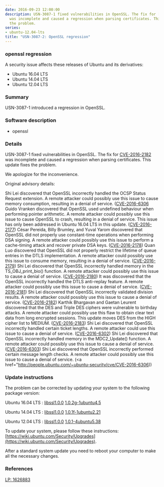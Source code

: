 ```yaml
---
date: 2016-09-23 12:00:00
description: USN-3087-1 fixed vulnerabilities in OpenSSL. The fix for [CVE-2016-2182](http://people.ubuntu.com/~ubuntu-security/cve/CVE-2016-2182)
  was incomplete and caused a regression when parsing certificates. This update fixes
  the problem.
series:
- ubuntu-12.04-lts
title: "USN-3087-2: OpenSSL regression"
---
```


### openssl regression

A security issue affects these releases of Ubuntu and its derivatives:

* Ubuntu 16.04 LTS
* Ubuntu 14.04 LTS
* Ubuntu 12.04 LTS

### Summary

USN-3087-1 introduced a regression in OpenSSL. 

### Software description

* openssl 

### Details

USN-3087-1 fixed vulnerabilities in OpenSSL. The fix for [CVE-2016-2182](http://people.ubuntu.com/~ubuntu-security/cve/CVE-2016-2182) was incomplete and caused a regression when parsing certificates. This update fixes the problem.

We apologize for the inconvenience.

Original advisory details:

 Shi Lei discovered that OpenSSL incorrectly handled the OCSP Status Request extension. A remote attacker could possibly use this issue to cause memory consumption, resulting in a denial of service. ([CVE-2016-6306](http://people.ubuntu.com/~ubuntu-security/cve/CVE-2016-6304">CVE-2016-6304</a>) Guido Vranken discovered that OpenSSL used undefined behaviour when performing pointer arithmetic. A remote attacker could possibly use this issue to cause OpenSSL to crash, resulting in a denial of service. This issue has only been addressed in Ubuntu 16.04 LTS in this update. (<a href="http://people.ubuntu.com/~ubuntu-security/cve/CVE-2016-2177">CVE-2016-2177</a>) César Pereida, Billy Brumley, and Yuval Yarom discovered that OpenSSL did not properly use constant-time operations when performing DSA signing. A remote attacker could possibly use this issue to perform a cache-timing attack and recover private DSA keys. (<a href="http://people.ubuntu.com/~ubuntu-security/cve/CVE-2016-2178">CVE-2016-2178</a>) Quan Luo discovered that OpenSSL did not properly restrict the lifetime of queue entries in the DTLS implementation. A remote attacker could possibly use this issue to consume memory, resulting in a denial of service. (<a href="http://people.ubuntu.com/~ubuntu-security/cve/CVE-2016-2179">CVE-2016-2179</a>) Shi Lei discovered that OpenSSL incorrectly handled memory in the TS_OBJ_print_bio() function. A remote attacker could possibly use this issue to cause a denial of service. (<a href="http://people.ubuntu.com/~ubuntu-security/cve/CVE-2016-2180">CVE-2016-2180</a>) It was discovered that the OpenSSL incorrectly handled the DTLS anti-replay feature. A remote attacker could possibly use this issue to cause a denial of service. (<a href="http://people.ubuntu.com/~ubuntu-security/cve/CVE-2016-2181">CVE-2016-2181</a>) Shi Lei discovered that OpenSSL incorrectly validated division results. A remote attacker could possibly use this issue to cause a denial of service. (<a href="http://people.ubuntu.com/~ubuntu-security/cve/CVE-2016-2182">CVE-2016-2182</a>) Karthik Bhargavan and Gaetan Leurent discovered that the DES and Triple DES ciphers were vulnerable to birthday attacks. A remote attacker could possibly use this flaw to obtain clear text data from long encrypted sessions. This update moves DES from the HIGH cipher list to MEDIUM. (<a href="http://people.ubuntu.com/~ubuntu-security/cve/CVE-2016-2183">CVE-2016-2183</a>) Shi Lei discovered that OpenSSL incorrectly handled certain ticket lengths. A remote attacker could use this issue to cause a denial of service. (<a href="http://people.ubuntu.com/~ubuntu-security/cve/CVE-2016-6302">CVE-2016-6302</a>) Shi Lei discovered that OpenSSL incorrectly handled memory in the MDC2_Update() function. A remote attacker could possibly use this issue to cause a denial of service. (<a href="http://people.ubuntu.com/~ubuntu-security/cve/CVE-2016-6303">CVE-2016-6303</a>) Shi Lei discovered that OpenSSL incorrectly performed certain message length checks. A remote attacker could possibly use this issue to cause a denial of service. (<a href="http://people.ubuntu.com/~ubuntu-security/cve/CVE-2016-6306)) 

### Update instructions

The problem can be corrected by updating your system to the following package version:

Ubuntu 16.04 LTS
 : [libssl1.0.0](https://launchpad.net/ubuntu/+source/openssl) <span> [1.0.2g-1ubuntu4.5](https://launchpad.net/ubuntu/+source/openssl/1.0.2g-1ubuntu4.5) </span> 

Ubuntu 14.04 LTS
 : [libssl1.0.0](https://launchpad.net/ubuntu/+source/openssl) <span> [1.0.1f-1ubuntu2.21](https://launchpad.net/ubuntu/+source/openssl/1.0.1f-1ubuntu2.21) </span> 

Ubuntu 12.04 LTS
 : [libssl1.0.0](https://launchpad.net/ubuntu/+source/openssl) <span> [1.0.1-4ubuntu5.38](https://launchpad.net/ubuntu/+source/openssl/1.0.1-4ubuntu5.38) </span> 

To update your system, please follow these instructions: [https://wiki.ubuntu.com/Security/Upgrades](https://wiki.ubuntu.com/Security/Upgrades).

After a standard system update you need to reboot your computer to make all the necessary changes. 

### References

 [LP: 1626883](https://launchpad.net/bugs/1626883)
